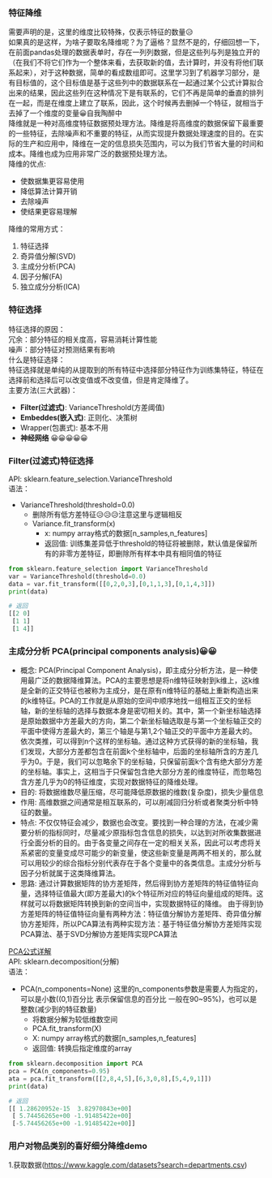 ### 特征降维 <br>
需要声明的是，这里的维度比较特殊，仅表示特征的数量😥 <br>
如果真的是这样，为啥子要取名降维呢？为了逼格？显然不是的，仔细回想一下，在前面pandas处理的数据表单时，存在一列列数据，但是这些列与列是独立开的（在我们不将它们作为一个整体来看，去获取新的值，去计算时，并没有将他们联系起来），对于这种数据，简单的看成数组即可。这里学习到了机器学习部分，是有目标值的，这个目标值是基于这些列中的数据联系在一起通过某个公式计算拟合出来的结果，因此这些列在这种情况下是有联系的，它们不再是简单的垂直的排列在一起，而是在维度上建立了联系，因此，这个时候再去删掉一个特征，就相当于去掉了一个维度的变量😀自我陶醉中 <br>
降维就是一种对高维度特征数据预处理方法。降维是将高维度的数据保留下最重要的一些特征，去除噪声和不重要的特征，从而实现提升数据处理速度的目的。在实际的生产和应用中，降维在一定的信息损失范围内，可以为我们节省大量的时间和成本。降维也成为应用非常广泛的数据预处理方法。 <br>
降维的优点: <br>
  - 使数据集更容易使用
  - 降低算法计算开销
  - 去除噪声
  - 使结果更容易理解

降维的常用方式： <br>
  1. 特征选择
  3. 奇异值分解(SVD)
  2. 主成分分析(PCA)
  4. 因子分解(FA)
  5. 独立成分分析(ICA)

### 特征选择 <br>
特征选择的原因： <br>
冗余：部分特征的相关度高，容易消耗计算性能 <br>
噪声：部分特征对预测结果有影响 <br>
什么是特征选择： <br>
特征选择就是单纯的从提取到的所有特征中选择部分特征作为训练集特征，特征在选择前和选择后可以改变值或不改变值，但是肯定降维了。 <br>
主要方法(三大武器)： <br>
  - **Filter(过滤式)**: VarianceThreshold(方差阈值)
  - **Embeddes(嵌入式)**: 正则化、决策树
  - Wrapper(包裹式): 基本不用
  - **神经网络** 😀😀😀😀😀

### Filter(过滤式)特征选择 <br>
API: sklearn.feature_selection.VarianceThreshold <br>
语法： <br>
  - VarianceThreshold(threshold=0.0)
    - 删除所有低方差特征😥😥😥注意这里与逻辑相反
    - Variance.fit_transform(x)
      - x: numpy array格式的数据[n_samples,n_features]
      - 返回值: 训练集差异低于threshold的特征将被删除，默认值是保留所有的非零方差特征，即删除所有样本中具有相同值的特征

```python
from sklearn.feature_selection import VarianceThreshold
var = VarianceThreshold(threshold=0.0)
data = var.fit_transform([[0,2,0,3],[0,1,1,3],[0,1,4,3]])
print(data)

# 返回
[[2 0]
 [1 1]
 [1 4]]
```
### 主成分分析 PCA(principal components analysis)😀😀 <br>
  - 概念: PCA(Principal Component Analysis)，即主成分分析方法，是一种使用最广泛的数据降维算法。PCA的主要思想是将n维特征映射到k维上，这k维是全新的正交特征也被称为主成分，是在原有n维特征的基础上重新构造出来的k维特征。PCA的工作就是从原始的空间中顺序地找一组相互正交的坐标轴，新的坐标轴的选择与数据本身是密切相关的。其中，第一个新坐标轴选择是原始数据中方差最大的方向，第二个新坐标轴选取是与第一个坐标轴正交的平面中使得方差最大的，第三个轴是与第1,2个轴正交的平面中方差最大的。依次类推，可以得到n个这样的坐标轴。通过这种方式获得的新的坐标轴，我们发现，大部分方差都包含在前面k个坐标轴中，后面的坐标轴所含的方差几乎为0。于是，我们可以忽略余下的坐标轴，只保留前面k个含有绝大部分方差的坐标轴。事实上，这相当于只保留包含绝大部分方差的维度特征，而忽略包含方差几乎为0的特征维度，实现对数据特征的降维处理。 
  - 目的: 将数据维数尽量压缩，尽可能降低原数据的维数(复杂度)，损失少量信息
  - 作用: 高维数据之间通常是相互联系的，可以削减回归分析或者聚类分析中特征的数量。 
  - 特点: 不仅仅特征会减少，数据也会改变。要找到一种合理的方法，在减少需要分析的指标同时，尽量减少原指标包含信息的损失，以达到对所收集数据进行全面分析的目的。由于各变量之间存在一定的相关关系，因此可以考虑将关系紧密的变量变成尽可能少的新变量，使这些新变量是两两不相关的，那么就可以用较少的综合指标分别代表存在于各个变量中的各类信息。主成分分析与因子分析就属于这类降维算法。 
  - 思路: 通过计算数据矩阵的协方差矩阵，然后得到协方差矩阵的特征值特征向量，选择特征值最大(即方差最大)的k个特征所对应的特征向量组成的矩阵。这样就可以将数据矩阵转换到新的空间当中，实现数据特征的降维。 
  由于得到协方差矩阵的特征值特征向量有两种方法：特征值分解协方差矩阵、奇异值分解协方差矩阵，所以PCA算法有两种实现方法：基于特征值分解协方差矩阵实现PCA算法、基于SVD分解协方差矩阵实现PCA算法

[PCA公式详解](https://blog.csdn.net/program_developer/article/details/80632779) <br>
API: sklearn.decomposition(分解) <br>
语法： <br>
  - PCA(n_components=None) 这里的n_components参数是需要人为指定的，可以是小数((0,1)百分比 表示保留信息的百分比 一般在90~95%)，也可以是整数(减少到的特征数量)
    - 将数据分解为较低维数空间
    - PCA.fit_transform(X)
    - X: numpy array格式的数据[n_samples,n_features]
    - 返回值: 转换后指定维度的array 

```python
from sklearn.decomposition import PCA
pca = PCA(n_components=0.95)
ata = pca.fit_transform([[2,8,4,5],[6,3,0,8],[5,4,9,1]])
print(data)

# 返回
[[ 1.28620952e-15  3.82970843e+00]
 [ 5.74456265e+00 -1.91485422e+00]
 [-5.74456265e+00 -1.91485422e+00]]
```

### 用户对物品类别的喜好细分降维demo
1.获取数据(https://www.kaggle.com/datasets?search=departments.csv)